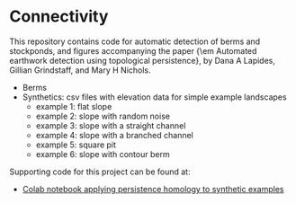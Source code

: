 # Connectivity

This repository contains code for automatic detection of berms and stockponds, and figures accompanying the paper {\em Automated earthwork detection using topological
persistence}, by Dana A Lapides, Gillian Grindstaff, and Mary H Nichols. 
* Berms
* Synthetics: csv files with elevation data for simple example landscapes
    * example 1: flat slope
    * example 2: slope with random noise
    * example 3: slope with a straight channel
    * example 4: slope with a branched channel
    * example 5: square pit
    * example 6: slope with contour berm

Supporting code for this project can be found at:
* [Colab notebook applying persistence homology to synthetic examples](https://colab.research.google.com/drive/1MCGMS5ecnnBBprYOyYtvnYafL9CgMKIW?authuser=1#scrollTo=LO_RmXiVjEZF)
